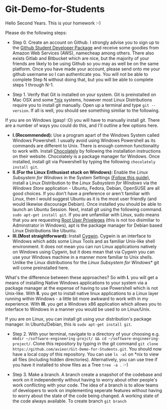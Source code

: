 # Git-Demo-for-Students

Hello Second Years. This is your homework :-)

Please do the following steps:

* Step 0. Create an account on Github. I strongly advise you to sign up to the [Github Student Developer Package](https://education.github.com/pack) and receive some goodies from Amazon Web Services (AWS), namecheap among others. There also exists Gitlab and Bitbucket which are nice, but the majority of your friends are likely to be using Github so you may as well be on the same platform. Once you have made your account, please send onto me your github username so I can authenticate you. You will not be able to complete Step N without doing that, but you will be able to complete steps 1 through N-1.

* Step 1. Verify that Git is installed on your system. Git is preinstalled on Mac OSX and some [*nix](https://en.wikipedia.org/wiki/Unix-like) systems, however most Linux Distributions require you to install git manually. Open up a terminal and type ```git --version```. If all is well, you should see something similiar to the following.

If you are on Windows (gasp! :O) you will have to manually install git. There are a number of ways you could do this, and I'll outline a few options here.
- **I.(Recommended):** Use a program apart of the Windows System called Windows Powershell. I usually avoid using Windows Powershell as its commands are different to Unix. There is enough common functionality to work with. Install [Chocolately](https://chocolatey.org/) by following the installation instructions on their website. Chocolately is a package manager for Windows. Once installed, install git via Powershell by typing the following ```chocolately install git```.
- **II.(For the Linux Enthusiast stuck on Windows):** Enable the *Linux Subsystem for Windows* in the System Settings [(Follow this guide)](https://docs.microsoft.com/en-us/windows/wsl/install-win10), install a Linux Distribution to the *Linux Subsystem for Windows* via the *Windows Store* application - Ubuntu, Fedora, Debian, OpenSUSE are all good choices. If you don't have a preference or aren't familiar with Linux, then I would suggest Ubuntu as it is the most user friendly (and would likewise discourage Debian). Once installed you should be able to launch an Ubuntu Session. Next, install git using the following command. ```sudo apt-get install git```. If you are unfamiliar with Linux, sudo means that you are requesting [Root User Priveleges](https://en.wikipedia.org/wiki/Superuser#Unix_and_Unix-like) (this is not too disimiliar to Adminstrator in Windows), apt is the package manager for Debian based Linux Distributions like Ubuntu.
- **III.(Most straightforward):** Install [Cygwin](https://cygwin.com/). Cygwin is an interface to Windows which adds some Linux Tools and as familiar Unix-like shell environment. It does not mean you can run Linux applications natively on Windows using Cygwin, but it does mean that via Cygwin you can use your Windows machine in a manner more familiar to Unix shells. Unlike the Linux distributions for the *Linux Subsystem for Windows** git will come preinstalled here.

What's the difference between these approaches? So with **I.** you will get a means of installing Native Windows applications to your system via a package manager at the expense of having to use Powershell which is not Unix-like. With **II.** you get to install native linux applications to a Linux layer running within Windows - a little bit more awkward to work with in my experience. With **III.** you get a Windows x86 application which allows you to interface to Windows in a manner you would be used to on Linux/Unix.

If you are on Linux, you can install git using your distribution's package manager. In Ubuntu/Debian, this is ```sudo apt-get install git```.

* Step 2.
With your terminal, navigate to a directory of your choosing e.g. ```mkdir ~/software-engineering-projct/ && cd ~/software-engineering-project/```. Clone this repository by typing in the git command ```git clone https://github.com/avieor/Git-Demo-for-Students.git```. You should now have a local copy of this repository. You can use ```ls -al``` on *nix to view all files (including hidden directories). Alternatively, you can use tree if you have it installed to show files as a Tree ```tree -a .``` :-)

* Step 3.
Make a branch. A branch create a snapshot of the codebase and work on it independently without having to worry about other people's work conflicting with your code. The idea of a branch is to allow teams of developers to work on implementing seperate features without having to worry about the state of the code being changed. A working state of the code always available. To create branch ```git branch ```

